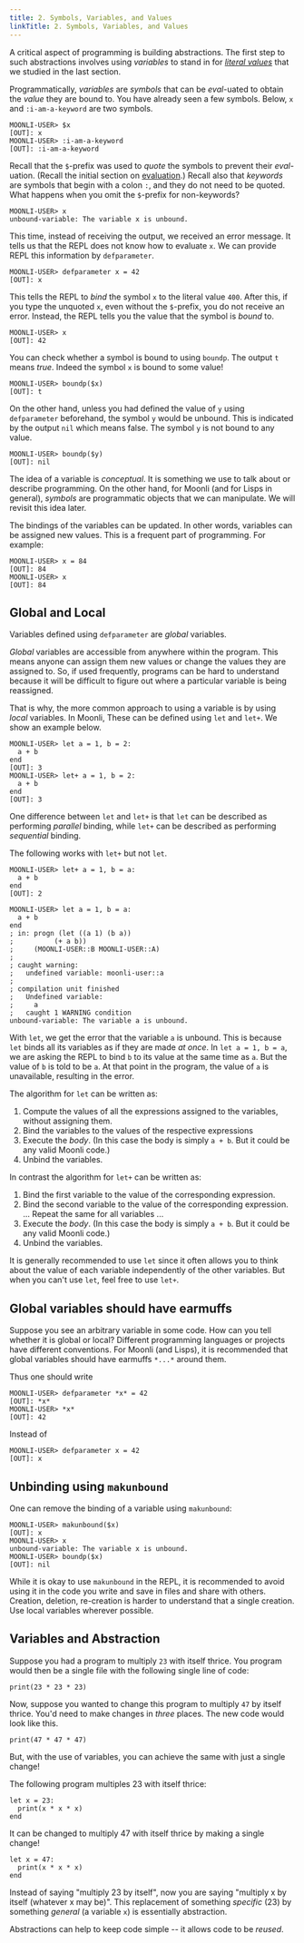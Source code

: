 ```yaml
---
title: 2. Symbols, Variables, and Values
linkTitle: 2. Symbols, Variables, and Values
---
```


A critical aspect of programming is building abstractions. The first step to such abstractions involves using *variables* to stand in for *[literal values](01-literals.md)* that we studied in the last section.

Programmatically, *variables* are *symbols* that can be *eval*-uated to obtain the *value* they are bound to. You have already seen a few symbols. Below, `x` and `:i-am-a-keyword` are two symbols.

```moonli
MOONLI-USER> $x
[OUT]: x
MOONLI-USER> :i-am-a-keyword
[OUT]: :i-am-a-keyword
```

Recall that the `$`-prefix was used to *quote* the symbols to prevent their *eval*-uation. (Recall the initial section on [evaluation](00-evaluation.md).) Recall also that *keywords* are symbols that begin with a colon `:`, and they do not need to be quoted. What happens when you omit the `$`-prefix for non-keywords?

```moonli
MOONLI-USER> x
unbound-variable: The variable x is unbound.
```

This time, instead of receiving the output, we received an error message. It tells us that the REPL does not know how to evaluate `x`. We can provide REPL this information by `defparameter`.

```moonli
MOONLI-USER> defparameter x = 42
[OUT]: x
```

This tells the REPL to *bind* the symbol `x` to the literal value `400`. After this, if you type the unquoted `x`, even without the `$`-prefix, you do not receive an error. Instead, the REPL tells you the value that the symbol is *bound* to.

```moonli
MOONLI-USER> x
[OUT]: 42
```

You can check whether a symbol is bound to using `boundp`. The output `t` means *true*. Indeed the symbol `x` is bound to some value!

```moonli
MOONLI-USER> boundp($x)
[OUT]: t
```

On the other hand, unless you had defined the value of `y` using `defparameter` beforehand, the symbol `y` would be unbound. This is indicated by the output `nil` which means false. The symbol `y` is not bound to any value.

```moonli
MOONLI-USER> boundp($y)
[OUT]: nil
```

The idea of a variable is *conceptual*. It is something we use to talk about or describe programming. On the other hand, for Moonli (and for Lisps in general), *symbols* are programmatic objects that we can manipulate. We will revisit this idea later.

The bindings of the variables can be updated. In other words, variables can be assigned new values. This is a frequent part of programming. For example:

```moonli
MOONLI-USER> x = 84
[OUT]: 84
MOONLI-USER> x
[OUT]: 84
```

## Global and Local

Variables defined using `defparameter` are *global* variables. 

*Global* variables are accessible from anywhere within the program. This means anyone can assign them new values or change the values they are assigned to. So, if used frequently, programs can be hard to understand because it will be difficult to figure out where a particular variable is being reassigned.

That is why, the more common approach to using a variable is by using *local* variables. In Moonli, These can be defined using `let` and `let+`. We show an example below.

```moonli
MOONLI-USER> let a = 1, b = 2:
  a + b
end
[OUT]: 3
MOONLI-USER> let+ a = 1, b = 2:
  a + b
end
[OUT]: 3
```

One difference between `let` and `let+` is that `let` can be described as performing *parallel* binding, while `let+` can be described as performing *sequential* binding. 

The following works with `let+` but not `let`.

```moonli
MOONLI-USER> let+ a = 1, b = a:
  a + b
end
[OUT]: 2

MOONLI-USER> let a = 1, b = a:
  a + b
end
; in: progn (let ((a 1) (b a))
;          (+ a b))
;     (MOONLI-USER::B MOONLI-USER::A)
;
; caught warning:
;   undefined variable: moonli-user::a
;
; compilation unit finished
;   Undefined variable:
;     a
;   caught 1 WARNING condition
unbound-variable: The variable a is unbound.
```

With `let`, we get the error that the variable `a` is unbound. This is because `let` binds all its variables as if they are made *at once*. In `let a = 1, b = a`, we are asking the REPL to bind `b` to its value at the same time as `a`. But the value of `b` is told to be `a`. At that point in the program, the value of `a` is unavailable, resulting in the error.

The algorithm for `let` can be written as:

1. Compute the values of all the expressions assigned to the variables, without assigning them.
2. Bind the variables to the values of the respective expressions
3. Execute the *body*. (In this case the body is simply `a + b`. But it could be any valid Moonli code.)
4. Unbind the variables.

In contrast the algorithm for `let+` can be written as:

1. Bind the first variable to the value of the corresponding expression.
2. Bind the second variable to the value of the corresponding expression.
   ... Repeat the same for all variables ...
3. Execute the *body*. (In this case the body is simply `a + b`. But it could be any valid Moonli code.)
4. Unbind the variables.

It is generally recommended to use `let` since it often allows you to think about the value of each variable independently of the other variables. But when you can't use `let`, feel free to use `let+`.

## Global variables should have earmuffs

Suppose you see an arbitrary variable in some code. How can you tell whether it is global or local? Different programming languages or projects have different conventions. For Moonli (and Lisps), it is recommended that global variables should have earmuffs `*...*` around them.

Thus one should write

```moonli
MOONLI-USER> defparameter *x* = 42
[OUT]: *x*
MOONLI-USER> *x*
[OUT]: 42
```

Instead of

```moonli
MOONLI-USER> defparameter x = 42
[OUT]: x
```

## Unbinding using `makunbound`

One can remove the binding of a variable using `makunbound`:

```moonli
MOONLI-USER> makunbound($x)
[OUT]: x
MOONLI-USER> x
unbound-variable: The variable x is unbound.
MOONLI-USER> boundp($x)
[OUT]: nil
```

While it is okay to use `makunbound` in the REPL, it is recommended to avoid using it in the code you write and save in files and share with others. Creation, deletion, re-creation is harder to understand that a single creation. Use local variables wherever possible.

## Variables and Abstraction

Suppose you had a program to multiply `23` with itself thrice. You program would then be a single file with the following single line of code:

```moonli
print(23 * 23 * 23)
```

Now, suppose you wanted to change this program to multiply `47` by itself thrice. You'd need to make changes in *three* places. The new code would look like this.

```moonli
print(47 * 47 * 47)
```

But, with the use of variables, you can achieve the same with just a single change!

The following program multiples 23 with itself thrice:

```moonli
let x = 23:
  print(x * x * x)
end
```

It can be changed to multiply 47 with itself thrice by making a single change!

```moonli
let x = 47:
  print(x * x * x)
end
```

Instead of saying "multiply 23 by itself", now you are saying "multiply x by itself (whatever x may be)". This replacement of something *specific* (23) by something *general* (a variable `x`) is essentially abstraction.

Abstractions can help to keep code simple -- it allows code to be *reused*.

